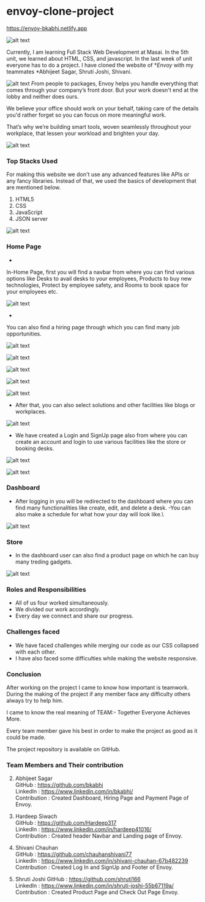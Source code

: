 # envoy-clone-project 
https://envoy-bkabhi.netlify.app



![alt text](https://cdn.hashnode.com/res/hashnode/image/upload/v1662835269189/Vyx6LKa5E.png)


Currently, I am learning Full Stack Web Development at Masai. In the 5th unit, we learned about HTML, CSS, and javascript. In the last week of unit everyone has to do a project. 
I have cloned the website of **Envoy* with my teammates *Abhijeet Sagar, Shruti Joshi, Shivani.

 ![alt text]( https://cdn.hashnode.com/res/hashnode/image/upload/v1662835284845/qHi641T3S.png)
*F*rom   people to packages, Envoy helps you handle everything that comes through your company’s front door. But your work doesn't end at the lobby and neither does ours.

We believe your office should work on your behalf, taking care of the details you'd rather forget so you can focus on more meaningful work.

That’s why we’re building smart tools, woven seamlessly throughout your workplace, that lessen your workload and brighten your day.


 ![alt text](https://cdn.hashnode.com/res/hashnode/image/upload/v1662835374303/BswzRcX5-.png)
### Top Stacks Used
For making this website we don't use any advanced features like APIs or any fancy libraries. Instead of that, we used the basics of development that are mentioned below.
1. HTML5
2. CSS
3. JavaScript
4. JSON server


 ![alt text](https://cdn.hashnode.com/res/hashnode/image/upload/v1662835415842/FP2PDtFSp.png)
### Home Page

- 
In-Home Page, first you will find a navbar from where you can find various options like Desks to avail desks to your employees,  Products to buy new technologies, Protect by employee safety, and Rooms to book space for your employees etc.


 ![alt text](https://cdn.hashnode.com/res/hashnode/image/upload/v1662835662525/FqT6X2cj0.png)

-
You can also find a hiring page through which you can find many job opportunities.


 ![alt text](https://cdn.hashnode.com/res/hashnode/image/upload/v1662835992658/5Y7qU5pPI.png)

 ![alt text](https://cdn.hashnode.com/res/hashnode/image/upload/v1662835869515/MgGmMdmuJ.png)

 ![alt text](https://cdn.hashnode.com/res/hashnode/image/upload/v1662835889400/x_3cXpTHb.png)

 ![alt text](https://cdn.hashnode.com/res/hashnode/image/upload/v1662835904526/EEvDEbw5z.png)

 ![alt text](https://cdn.hashnode.com/res/hashnode/image/upload/v1662835918781/jdA_LxR6Z.png)
- After that, you can also select solutions and other facilities like blogs or workplaces.

 ![alt text](https://cdn.hashnode.com/res/hashnode/image/upload/v1662836547502/2H8MVzXbs.png)
- We have created a Login and SignUp page also from where you can create an account and login to use various facilities like the store or booking desks.

 ![alt text](https://cdn.hashnode.com/res/hashnode/image/upload/v1662836911532/3e_Avymgy.png)


 ![alt text](https://cdn.hashnode.com/res/hashnode/image/upload/v1662837467337/dGN2pRhcw.png)


### Dashboard
- After logging in you will be redirected to the dashboard where you can find many functionalities like create, edit, and delete a desk.
-You can also make a schedule for what how your day will look like.\

 ![alt text](https://cdn.hashnode.com/res/hashnode/image/upload/v1662837726911/WJgnT274f.png)

### Store
- In the dashboard user can also find a product page on which he can buy many treding gadgets.


 ![alt text](https://cdn.hashnode.com/res/hashnode/image/upload/v1662838138698/i7EIBUsg_.png)

### Roles and Responsibilities
- All of us four worked simultaneously.
- We divided our work accordingly.
- Every day we connect and share our progress.


### Challenges faced
- We have faced challenges while merging our code as our CSS collapsed with each other.
- I have also faced some difficulties while making the website responsive.


### Conclusion 
After working on the project I came to know how important is teamwork. During the making of the project if any member face any difficulty others always try to help him.

I came to know the real meaning of TEAM:- Together Everyone Achieves More.

Every team member gave his best in order to make the project as good as it could be made.

The project repository is available on GitHub.

### Team Members and Their contribution

2. Abhijeet Sagar   
GitHub : https://github.com/bkabhi  
LinkedIn : https://www.linkedin.com/in/bkabhi/  
Contribution : Created Dashboard, Hiring Page and Payment Page of Envoy.

1. Hardeep Siwach  
GitHub : https://github.com/Hardeep317  
LinkedIn : https://www.linkedin.com/in/hardeep41016/  
Contribution : Created header Navbar and Landing page of Envoy.

3. Shivani Chauhan   
GitHub : https://github.com/chauhanshivani77   
LinkedIn : https://www.linkedin.com/in/shivani-chauhan-67b482239    
Contribution : Created Log In and SignUp and Footer of Envoy.

4. Shruti Joshi
GitHub : https://github.com/shruti166   
LinkedIn : https://www.linkedin.com/in/shruti-joshi-55b67119a/      
Contribution : Created Product Page and Check Out Page Envoy.
